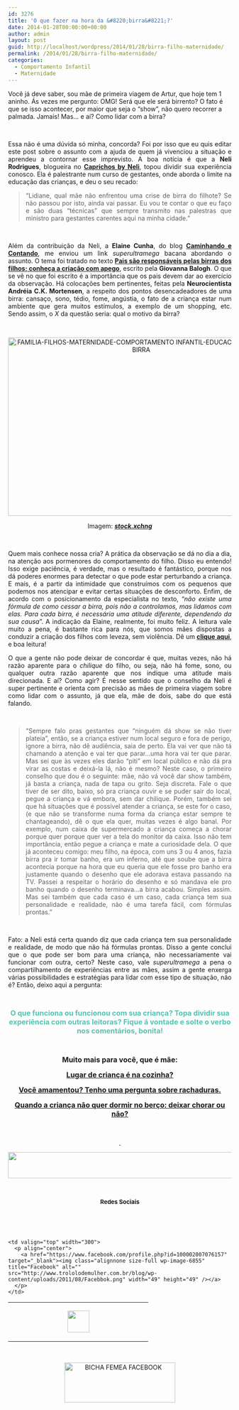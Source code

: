 ```yaml
---
id: 3276
title: 'O que fazer na hora da &#8220;birra&#8221;?'
date: 2014-01-28T00:00:00+00:00
author: admin
layout: post
guid: http://localhost/wordpress/2014/01/28/birra-filho-maternidade/
permalink: /2014/01/28/birra-filho-maternidade/
categories:
  - Comportamento Infantil
  - Maternidade
---
```

Você já deve saber, sou mãe de primeira viagem de Artur, que hoje tem 1 aninho. Ás vezes me pergunto: OMG! Será que ele será birrento? O fato é que se isso acontecer, por maior que seja o &#8220;show&#8221;, não quero recorrer a palmada. Jamais! Mas&#8230; e aí? Como lidar com a birra?

&nbsp;

<p style="text-align: justify;">
  Essa não é uma dúvida só minha, concorda? Foi por isso que eu quis editar este post sobre o assunto com a ajuda de quem já vivenciou a situação e aprendeu a contornar esse imprevisto. A boa notícia é que a <strong>Neli Rodrigues</strong>, blogueira no <strong><a href="http://www.caprichosbyneli.com/" target="_blank">Caprichos by Neli</a></strong>, topou dividir sua experiência conosco. Ela é palestrante num curso de gestantes, onde aborda o limite na educação das crianças, e deu o seu recado:
</p>

<!--more-->

> <p style="text-align: justify;">
>   “Lidiane, qual mãe não enfrentou uma crise de birra do filhote? Se não passou por isto, ainda vai passar. Eu vou te contar o que eu faço e são duas &#8220;técnicas&#8221; que sempre transmito nas palestras que ministro para gestantes carentes aqui na minha cidade.”
> </p>

&nbsp;

<p style="text-align: justify;">
  Além da contribuição da Neli, a <strong>Elaine Cunha</strong>, do blog <strong><a href="http://www.caminhandocontando.com/" target="_blank">Caminhando e Contando</a></strong>, me enviou um link <em>superultramega</em> bacana abordando o assunto. O tema foi tratado no texto <strong><a href="http://maternar.blogfolha.uol.com.br/2014/01/16/pais-sao-responsaveis-pelas-birras-dos-filhos-conheca-a-criacao-com-apego/" target="_blank">Pais são responsáveis pelas birras dos filhos; conheça a criação com apego</a></strong>, escrito pela <strong>Giovanna Balogh</strong>. O que se vê no que foi escrito é a importância que os pais devem dar ao exercício da observação. Há colocações bem pertinentes, feitas pela <strong>Neurocientista Andréia C.K. Mortensen</strong>, a respeito dos pontos desencadeadores de uma birra: cansaço, sono, tédio, fome, angústia, o fato de a criança estar num ambiente que gera muitos estímulos, a exemplo de um shopping, etc. Sendo assim, o<em> X</em> da questão seria: qual o motivo da birra?
</p>

&nbsp;

<p style="text-align: center;">
  <a href="http://www.trololodemulher.com.br/blog/wp-content/uploads/2014/01/FAMILIA-FILHOS-MATERNIDADE-COMPORTAMENTO-INFANTIL-EDUCACAO-INFANTIL-BIRRA.jpg"><img class="alignnone size-full wp-image-9875" alt="FAMILIA-FILHOS-MATERNIDADE-COMPORTAMENTO INFANTIL-EDUCACAO INFANTIL-BIRRA" src="http://www.trololodemulher.com.br/blog/wp-content/uploads/2014/01/FAMILIA-FILHOS-MATERNIDADE-COMPORTAMENTO-INFANTIL-EDUCACAO-INFANTIL-BIRRA.jpg" width="600" height="402" /></a>
</p>

<p style="text-align: center;">
  Imagem: <strong><em><a href="http://www.sxc.hu/" target="_blank">stock.xchng</a></em></strong>
</p>

&nbsp;

<p style="text-align: justify;">
  Quem mais conhece nossa cria? A prática da observação se dá no dia a dia, na atenção aos pormenores do comportamento do filho. Disso eu entendo! Isso exige paciência, é verdade, mas o resultado é fantástico, porque nos dá poderes enormes para detectar o que pode estar perturbando a criança. E mais, é a partir da intimidade que construímos com os pequenos que podemos nos atencipar e evitar certas situações de desconforto. Enfim, de acordo com o posicionamento da especialista no texto, “<em>não existe uma fórmula de como cessar a birra, pois não a controlamos, mas lidamos com elas. Para cada birra, é necessária uma atitude diferente, dependendo da sua causa</em>”. A indicação da Elaine, realmente, foi muito feliz. A leitura vale muito a pena, é bastante rica para nós, que somos mães dispostas a conduzir a criação dos filhos com leveza, sem violência. Dê um<strong> <a href="http://maternar.blogfolha.uol.com.br/2014/01/16/pais-sao-responsaveis-pelas-birras-dos-filhos-conheca-a-criacao-com-apego/" target="_blank">clique aqui</a></strong>, e boa leitura!
</p>

<p style="text-align: justify;">
  O que a gente não pode deixar de concordar é que, muitas vezes, não há razão aparente para o <em>chilique</em> do filho, ou seja, não há fome, sono, ou qualquer outra razão aparente que nos indique uma atitude mais direcionada. E aí? Como agir? É nesse sentido que o conselho da Neli é super pertinente e orienta com precisão as mães de primeira viagem sobre como lidar com o assunto, já que ela, mãe de dois, sabe do que está falando.
</p>

&nbsp;

> <p style="text-align: justify;">
>   “Sempre falo pras gestantes que &#8220;ninguém dá show se não tiver plateia&#8221;, então, se a criança estiver num local seguro e fora de perigo, ignore a birra, não dê audiência, saia de perto. Ela vai ver que não tá chamando a atenção e vai ter que parar&#8230;uma hora vai ter que parar. Mas sei que às vezes eles darão &#8220;piti&#8221; em local público e não dá pra virar as costas e deixá-la lá, não é mesmo? Neste caso, o primeiro conselho que dou é o seguinte: mãe, não vá você dar show também, já basta a criança, nada de tapa ou grito. Seja discreta. Fale o que tiver de ser dito, baixo, só pra criança ouvir e se puder sair do local, pegue a criança e vá embora, sem dar chilique. Porém, também sei que há situações que é possível atender a criança, se este for o caso, (e que não se transforme numa forma da criança estar sempre te chantageando), dê o que ela quer, muitas vezes é algo banal. Por exemplo, num caixa de supermercado a criança começa a chorar porque quer porque quer ver a tela do monitor da caixa. Isso não tem importância, então pegue a criança e mate a curiosidade dela. O que já aconteceu comigo: meu filho, na época, com uns 3 ou 4 anos, fazia birra pra ir tomar banho, era um inferno, até que soube que a birra acontecia porque na hora que eu queria que ele fosse pro banho era justamente quando o desenho que ele adorava estava passando na TV. Passei a respeitar o horário do desenho e só mandava ele pro banho quando o desenho terminava&#8230;a birra acabou. Simples assim. Mas sei também que cada caso é um caso, cada criança tem sua personalidade e realidade, não é uma tarefa fácil, com fórmulas prontas.”
> </p>

&nbsp;

<p style="text-align: justify;">
  Fato: a Neli está certa quando diz que cada criança tem sua personalidade e realidade, de modo que não há fórmulas prontas. Disso a gente conclui que o que pode ser bom para uma criança, não necessariamente vai funcionar com outra, certo? Neste caso, vale <em>superultramega</em> a pena o compartilhamento de experiências entre as mães, assim a gente enxerga várias possibilidades e estratégias para lidar com esse tipo de situação, não é? Então, deixo aqui a pergunta:
</p>

&nbsp;

<p style="text-align: center;" align="center">
  <strong><span style="color: #58c2b0; font-size: medium;">O que funciona ou funcionou com sua criança? Topa dividir sua experiência com outras leitoras? Fique á vontade e solte o verbo nos comentários, bonita!</span></strong>
</p>

&nbsp;

<p style="text-align: center;">
  <strong><span style="font-size: medium;">Muito mais para você, que é mãe:</span></strong>
</p>

<p style="text-align: center;">
  <a href="http://www.trololodemulher.com.br/2013/10/14/crianca-alimentacao/"><strong><span style="font-size: medium;">Lugar de criança é na cozinha?</span></strong></a>
</p>

<p style="text-align: center;">
  <a href="http://www.trololodemulher.com.br/2013/09/13/amamentacao-rachaduras/"><strong><span style="font-size: medium;">Você amamentou? Tenho uma pergunta sobre rachaduras.</span></strong></a>
</p>

<p style="text-align: center;">
  <a href="http://www.trololodemulher.com.br/2013/09/06/sono-bebe-berco-choro/"><strong><span style="font-size: medium;">Quando a criança não quer dormir no berço: deixar chorar ou não?</span></strong></a>
</p>

&nbsp;

<p align="center">
  <a href="http://www.trololodemulher.com.br/2013/09/11/decoracao-parede-fotos/"><strong> </strong></a>
</p>

<p align="center">
  <a href="http://feedburner.google.com/fb/a/mailverify?uri=blogbichafemea&loc=pt_BR" target="_blank"><img class="alignnone size-full wp-image-8451" title="Assine o Bicha Fêmea grátis!" alt="" src="http://www.trololodemulher.com.br/blog/wp-content/uploads/2012/01/rodapé.png" width="600" height="59" /></a>
</p>

&nbsp;

<p align="center">
  <strong><span style="font-size: small;">Redes Sociais</span></strong>
</p>

&nbsp;

&nbsp;

<table width="600" border="0" cellspacing="0" cellpadding="2">
  <tr>
    <td valign="top" width="300">
      <p align="center">
        <a href="https://twitter.com/#%21/bichafemea" target="_blank"><img class="alignnone size-full wp-image-6857" title="Twitter" alt="" src="http://www.trololodemulher.com.br/blog/wp-content/uploads/2011/08/Twitter.png" width="49" height="49" /></a>
      </p>
    </td>
    
    <td valign="top" width="300">
      <p align="center">
        <a href="https://www.facebook.com/profile.php?id=100002007076157" target="_blank"><img class="alignnone size-full wp-image-6855" title="Facebook" alt="" src="http://www.trololodemulher.com.br/blog/wp-content/uploads/2011/08/Facebbok.png" width="49" height="49" /></a>
      </p>
    </td>
  </tr>
</table>

&nbsp;

<p style="text-align: center;">
  <a href="https://www.facebook.com/bichafemea" target="_blank"><img class="alignnone size-full wp-image-9849" alt="BICHA FEMEA FACEBOOK" src="http://www.trololodemulher.com.br/blog/wp-content/uploads/2014/01/BICHA-FEMEA-FACEBOOK1.png" width="250" height="90" /></a>
</p>
